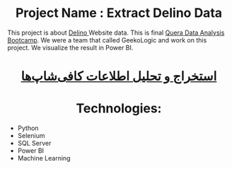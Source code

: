 <h1 align="center">Project Name : Extract Delino Data</h1>

<p align="left">This project is about <a href="https://www.delino.com/qom" target="blank">Delino
</a> Website data. This is final <a href="https://quera.org/events/DataAnalysis-Bootcamp" target="blank">Quera Data Analysis Bootcamp</a>. We were a team that called GeekoLogic and work on this project. We visualize the result in Power BI.</p>

<h1 align="center"><a href="https://quera.org/course/assignments/50385/problems" target="blank">استخراج و تحلیل اطلاعات کافی‌شاپ‌ها
</a></h1>

<h1 align="center">Technologies:</h1>
<ul>
    <li>Python</li>
    <li>Selenium</li>
    <li>SQL Server</li>
    <li>Power BI</li>
    <li>Machine Learning</li>
</ul>

